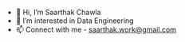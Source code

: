- 👋 Hi, I’m Saarthak Chawla
- 👀 I’m interested in Data Engineering
- 📫 Connect with me - saarthak.work@gmail.com

<!---
saarthakchawla/saarthakchawla is a ✨ special ✨ repository because its `README.md` (this file) appears on your GitHub profile.
You can click the Preview link to take a look at your changes.
--->
